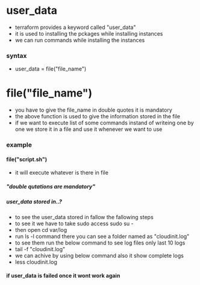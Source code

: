 # user_data
* terraform provides a keyword called  "user_data"
* it is used to installing the pckages while installing instances
* we can run commands while installing the instances
### syntax
* user_data = file("file_name")

# file("file_name")
* you have to give the file_name in double quotes it is mandatory
* the above function is used to give the information stored in the file
* if we want to execute list of some commands instand of writeing one by one we store it in a file and use it whenever we want to use

### example
#### file("script.sh") 
* it will execute whatever is there in file
##### "double qutations are mandatory"


##### user_data stored in..?
* to see the user_data stored in fallow the fallowing steps
* to see it we have to take sudo access sudo su -
* then open cd var/log
* run ls -l command there you can see a folder named as "cloudinit.log"
* to see them run the below command to see log files only last 10 logs
* tail -f "cloudinit.log"
* we can achive by using below command also it show complete logs 
* less cloudinit.log

#### if user_data is failed once it wont work again 
